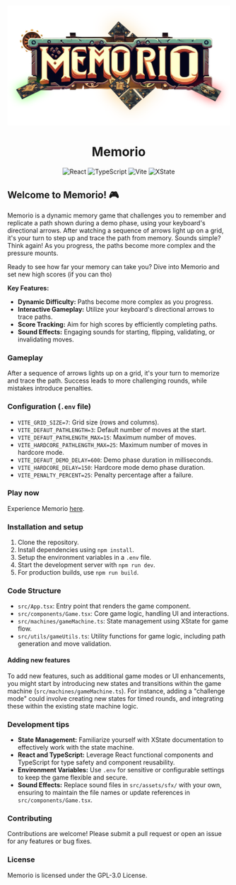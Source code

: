 <p align="center">
  <img src="https://raw.githubusercontent.com/dilaouid/memorio/media/cover.png" alt="Memorio - Cover Image" width="1280">
</p>

<h1 align="center">Memorio</h1>

<p align="center">
  <img src="https://img.shields.io/badge/-React-61DAFB?logo=react&logoColor=white" alt="React">
  <img src="https://img.shields.io/badge/-TypeScript-3178C6?logo=typescript&logoColor=white" alt="TypeScript">
  <img src="https://img.shields.io/badge/-Vite-B73BFE?logo=vite&logoColor=white" alt="Vite">
  <img src="https://img.shields.io/badge/-XState-000000?logo=xstate&logoColor=white" alt="XState">
</p>

## Welcome to Memorio! 🎮

Memorio is a dynamic memory game that challenges you to remember and replicate a path shown during a demo phase, using your keyboard's directional arrows. After watching a sequence of arrows light up on a grid, it's your turn to step up and trace the path from memory. Sounds simple? Think again! As you progress, the paths become more complex and the pressure mounts.

Ready to see how far your memory can take you? Dive into Memorio and set new high scores (if you can tho)

**Key Features:**

- **Dynamic Difficulty:** Paths become more complex as you progress.
- **Interactive Gameplay:** Utilize your keyboard's directional arrows to trace paths.
- **Score Tracking:** Aim for high scores by efficiently completing paths.
- **Sound Effects:** Engaging sounds for starting, flipping, validating, or invalidating moves.

### Gameplay

After a sequence of arrows lights up on a grid, it's your turn to memorize and trace the path. Success leads to more challenging rounds, while mistakes introduce penalties.

### Configuration (`.env` file)

- `VITE_GRID_SIZE=7`: Grid size (rows and columns).
- `VITE_DEFAUT_PATHLENGTH=3`: Default number of moves at the start.
- `VITE_DEFAUT_PATHLENGTH_MAX=15`: Maximum number of moves.
- `VITE_HARDCORE_PATHLENGTH_MAX=25`: Maximum number of moves in hardcore mode.
- `VITE_DEFAUT_DEMO_DELAY=600`: Demo phase duration in milliseconds.
- `VITE_HARDCORE_DELAY=150`: Hardcore mode demo phase duration.
- `VITE_PENALTY_PERCENT=25`: Penalty percentage after a failure.

### Play now

Experience Memorio [here](https://memorio.dilaouid.fr/).

### Installation and setup

1. Clone the repository.
2. Install dependencies using `npm install`.
3. Setup the environment variables in a `.env` file.
4. Start the development server with `npm run dev`.
5. For production builds, use `npm run build`.

### Code Structure

- `src/App.tsx`: Entry point that renders the game component.
- `src/components/Game.tsx`: Core game logic, handling UI and interactions.
- `src/machines/gameMachine.ts`: State management using XState for game flow.
- `src/utils/gameUtils.ts`: Utility functions for game logic, including path generation and move validation.

#### Adding new features

To add new features, such as additional game modes or UI enhancements, you might start by introducing new states and transitions within the game machine (`src/machines/gameMachine.ts`). For instance, adding a "challenge mode" could involve creating new states for timed rounds, and integrating these within the existing state machine logic.

### Development tips

- **State Management:** Familiarize yourself with XState documentation to effectively work with the state machine.
- **React and TypeScript:** Leverage React functional components and TypeScript for type safety and component reusability.
- **Environment Variables:** Use `.env` for sensitive or configurable settings to keep the game flexible and secure.
- **Sound Effects:** Replace sound files in `src/assets/sfx/` with your own, ensuring to maintain the file names or update references in `src/components/Game.tsx`.

### Contributing

Contributions are welcome! Please submit a pull request or open an issue for any features or bug fixes.

### License

Memorio is licensed under the GPL-3.0 License.
